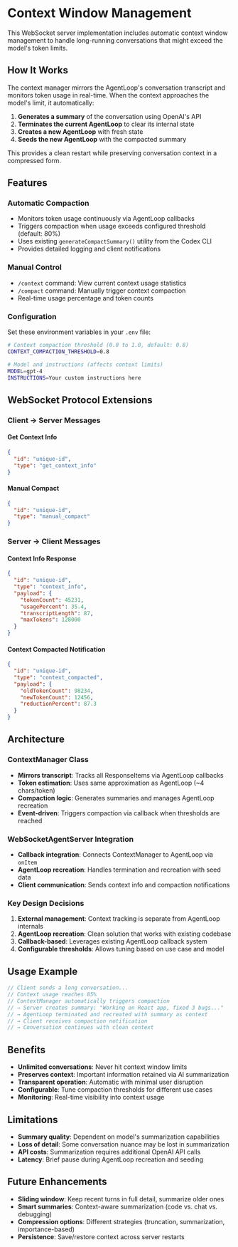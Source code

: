 # Context Window Management

This WebSocket server implementation includes automatic context window management to handle long-running conversations that might exceed the model's token limits.

## How It Works

The context manager mirrors the AgentLoop's conversation transcript and monitors token usage in real-time. When the context approaches the model's limit, it automatically:

1. **Generates a summary** of the conversation using OpenAI's API
2. **Terminates the current AgentLoop** to clear its internal state  
3. **Creates a new AgentLoop** with fresh state
4. **Seeds the new AgentLoop** with the compacted summary

This provides a clean restart while preserving conversation context in a compressed form.

## Features

### Automatic Compaction
- Monitors token usage continuously via AgentLoop callbacks
- Triggers compaction when usage exceeds configured threshold (default: 80%)
- Uses existing `generateCompactSummary()` utility from the Codex CLI
- Provides detailed logging and client notifications

### Manual Control
- `/context` command: View current context usage statistics
- `/compact` command: Manually trigger context compaction
- Real-time usage percentage and token counts

### Configuration
Set these environment variables in your `.env` file:

```bash
# Context compaction threshold (0.0 to 1.0, default: 0.8)
CONTEXT_COMPACTION_THRESHOLD=0.8

# Model and instructions (affects context limits)
MODEL=gpt-4
INSTRUCTIONS=Your custom instructions here
```

## WebSocket Protocol Extensions

### Client → Server Messages

#### Get Context Info
```json
{
  "id": "unique-id",
  "type": "get_context_info"
}
```

#### Manual Compact
```json
{
  "id": "unique-id", 
  "type": "manual_compact"
}
```

### Server → Client Messages

#### Context Info Response
```json
{
  "id": "unique-id",
  "type": "context_info",
  "payload": {
    "tokenCount": 45231,
    "usagePercent": 35.4,
    "transcriptLength": 87,
    "maxTokens": 128000
  }
}
```

#### Context Compacted Notification
```json
{
  "id": "unique-id",
  "type": "context_compacted", 
  "payload": {
    "oldTokenCount": 98234,
    "newTokenCount": 12456,
    "reductionPercent": 87.3
  }
}
```

## Architecture

### ContextManager Class
- **Mirrors transcript**: Tracks all ResponseItems via AgentLoop callbacks
- **Token estimation**: Uses same approximation as AgentLoop (~4 chars/token)
- **Compaction logic**: Generates summaries and manages AgentLoop recreation
- **Event-driven**: Triggers compaction via callback when thresholds are reached

### WebSocketAgentServer Integration  
- **Callback integration**: Connects ContextManager to AgentLoop via `onItem`
- **AgentLoop recreation**: Handles termination and recreation with seed data
- **Client communication**: Sends context info and compaction notifications

### Key Design Decisions

1. **External management**: Context tracking is separate from AgentLoop internals
2. **AgentLoop recreation**: Clean solution that works with existing codebase
3. **Callback-based**: Leverages existing AgentLoop callback system
4. **Configurable thresholds**: Allows tuning based on use case and model

## Usage Example

```javascript
// Client sends a long conversation...
// Context usage reaches 85%
// ContextManager automatically triggers compaction
// → Server creates summary: "Working on React app, fixed 3 bugs..."
// → AgentLoop terminated and recreated with summary as context
// → Client receives compaction notification
// → Conversation continues with clean context
```

## Benefits

- **Unlimited conversations**: Never hit context window limits
- **Preserves context**: Important information retained via AI summarization  
- **Transparent operation**: Automatic with minimal user disruption
- **Configurable**: Tune compaction thresholds for different use cases
- **Monitoring**: Real-time visibility into context usage

## Limitations

- **Summary quality**: Dependent on model's summarization capabilities
- **Loss of detail**: Some conversation nuance may be lost in summarization
- **API costs**: Summarization requires additional OpenAI API calls
- **Latency**: Brief pause during AgentLoop recreation and seeding

## Future Enhancements

- **Sliding window**: Keep recent turns in full detail, summarize older ones
- **Smart summaries**: Context-aware summarization (code vs. chat vs. debugging)
- **Compression options**: Different strategies (truncation, summarization, importance-based)
- **Persistence**: Save/restore context across server restarts